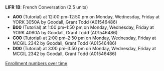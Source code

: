 **LIFR 1B**: French Conversation (2.5 units)

- **A00** (Tutorial) at 12:00 pm–12:50 pm on Monday, Wednesday, Friday at YORK 3050A by Goodall, Grant Todd (A01546486)
- **B00** (Tutorial) at 1:00 pm–1:50 pm on Monday, Wednesday, Friday at YORK 4060A by Goodall, Grant Todd (A01546486)
- **C00** (Tutorial) at 2:00 pm–2:50 pm on Monday, Wednesday, Friday at MCGIL 2342 by Goodall, Grant Todd (A01546486)
- **D00** (Tutorial) at 3:00 pm–3:50 pm on Monday, Wednesday, Friday at MCGIL 2342 by Goodall, Grant Todd (A01546486)

[Enrollment numbers over time](./LIFR1B.tsv)
